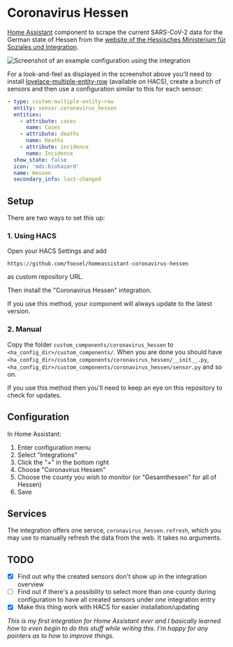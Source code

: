 # Coronavirus Hessen

[Home Assistant](https://www.home-assistant.io/) component to scrape the current SARS-CoV-2 data for the German state of Hessen from the [website of the Hessisches Ministerium für Soziales und Integration](https://soziales.hessen.de/gesundheit/infektionsschutz/coronavirus-sars-cov-2/taegliche-uebersicht-der-bestaetigten-sars-cov-2-faelle-hessen).

![Screenshot of an example configuration using the integration](https://raw.githubusercontent.com/foosel/homeassistant-coronavirus-hessen/master/screenshot.png)

For a look-and-feel as displayed in the screenshot above you'll need to install [lovelace-multiple-entity-row](https://github.com/benct/lovelace-multiple-entity-row) (available on HACS), create a bunch of sensors and then use a configuration similar to this for each sensor:

``` yaml
- type: custom:multiple-entity-row
  entity: sensor.coronavirus_hessen
  entities:
    - attribute: cases
      name: Cases
    - attribute: deaths
      name: Deaths
    - attribute: incidence
      name: Incidence
  show_state: false
  icon: 'mdi:biohazard'
  name: Hessen
  secondary_info: last-changed
```

## Setup

There are two ways to set this up:

### 1. Using HACS

Open your HACS Settings and add

    https://github.com/foosel/homeassistant-coronavirus-hessen

as custom repository URL.

Then install the "Coronavirus Hessen" integration.

If you use this method, your component will always update to the latest version.

### 2. Manual

Copy the folder `custom_components/coronavirus_hessen` to `<ha_config_dir>/custom_components/`. When you are done you should have `<ha_config_dir>/custom_components/coronavirus_hessen/__init__.py`, `<ha_config_dir>/custom_components/coronavirus_hessen/sensor.py` and so on.

If you use this method then you'll need to keep an eye on this repository to check for updates.

## Configuration

In Home Assistant:

1. Enter configuration menu
2. Select "Integrations"
3. Click the "+" in the bottom right
4. Choose "Coronavirus Hessen"
5. Choose the county you wish to monitor (or "Gesamthessen" for all of Hessen)
6. Save

## Services

The integration offers one servce, `coronavirus_hessen.refresh`, which you may use to manually refresh the data from the web. It takes no arguments.

## TODO

  * [x] Find out why the created sensors don't show up in the integration overview
  * [ ] Find out if there's a possibility to select more than one county during configuration to have all created sensors under *one* integration entry
  * [x] Make this thing work with HACS for easier installation/updating

*This is my first integration for Home Assistant ever and I basically learned how to even begin to do this stuff while writing this. I'm happy for any pointers as to how to improve things.*
